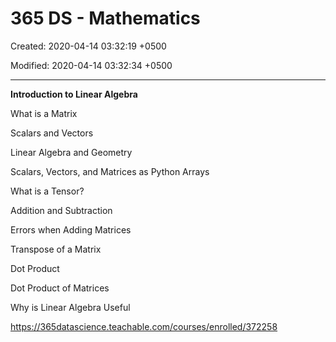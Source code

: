 # 365 DS - Mathematics

Created: 2020-04-14 03:32:19 +0500

Modified: 2020-04-14 03:32:34 +0500

---

**Introduction to Linear Algebra**

What is a Matrix

Scalars and Vectors

Linear Algebra and Geometry

Scalars, Vectors, and Matrices as Python Arrays

What is a Tensor?

Addition and Subtraction

Errors when Adding Matrices

Transpose of a Matrix

Dot Product

Dot Product of Matrices

Why is Linear Algebra Useful



<https://365datascience.teachable.com/courses/enrolled/372258>
